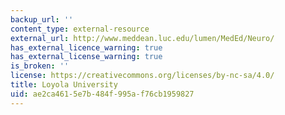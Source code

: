 ```yaml
---
backup_url: ''
content_type: external-resource
external_url: http://www.meddean.luc.edu/lumen/MedEd/Neuro/
has_external_licence_warning: true
has_external_license_warning: true
is_broken: ''
license: https://creativecommons.org/licenses/by-nc-sa/4.0/
title: Loyola University
uid: ae2ca461-5e7b-484f-995a-f76cb1959827
---
```

